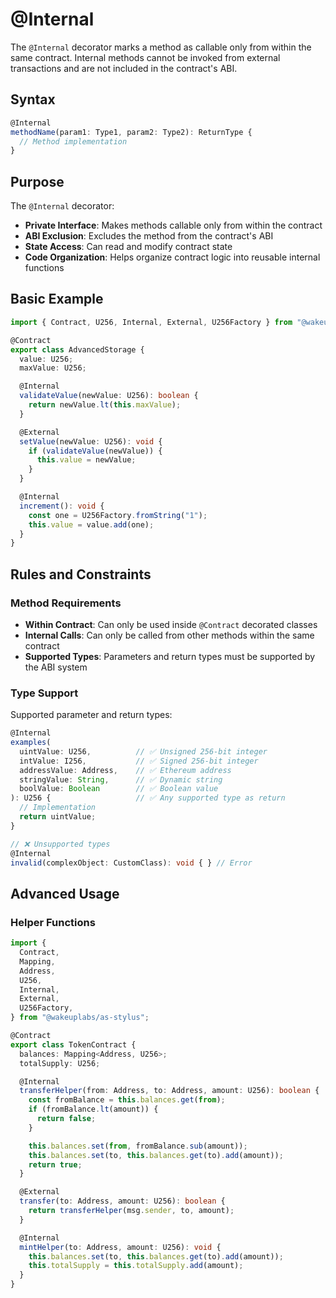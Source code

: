 # @Internal

The `@Internal` decorator marks a method as callable only from within the same contract. Internal methods cannot be invoked from external transactions and are not included in the contract's ABI.

## Syntax

```typescript
@Internal
methodName(param1: Type1, param2: Type2): ReturnType {
  // Method implementation
}
```

## Purpose

The `@Internal` decorator:

- **Private Interface**: Makes methods callable only from within the contract
- **ABI Exclusion**: Excludes the method from the contract's ABI
- **State Access**: Can read and modify contract state
- **Code Organization**: Helps organize contract logic into reusable internal functions

## Basic Example

```typescript
import { Contract, U256, Internal, External, U256Factory } from "@wakeuplabs/as-stylus";

@Contract
export class AdvancedStorage {
  value: U256;
  maxValue: U256;

  @Internal
  validateValue(newValue: U256): boolean {
    return newValue.lt(this.maxValue);
  }

  @External
  setValue(newValue: U256): void {
    if (validateValue(newValue)) {
      this.value = newValue;
    }
  }

  @Internal
  increment(): void {
    const one = U256Factory.fromString("1");
    this.value = value.add(one);
  }
}
```

## Rules and Constraints

### Method Requirements

- **Within Contract**: Can only be used inside `@Contract` decorated classes
- **Internal Calls**: Can only be called from other methods within the same contract
- **Supported Types**: Parameters and return types must be supported by the ABI system

### Type Support

Supported parameter and return types:

```typescript
@Internal
examples(
  uintValue: U256,          // ✅ Unsigned 256-bit integer
  intValue: I256,           // ✅ Signed 256-bit integer
  addressValue: Address,    // ✅ Ethereum address
  stringValue: String,      // ✅ Dynamic string
  boolValue: Boolean        // ✅ Boolean value
): U256 {                   // ✅ Any supported type as return
  // Implementation
  return uintValue;
}

// ❌ Unsupported types
@Internal
invalid(complexObject: CustomClass): void { } // Error
```

## Advanced Usage

### Helper Functions

```typescript
import {
  Contract,
  Mapping,
  Address,
  U256,
  Internal,
  External,
  U256Factory,
} from "@wakeuplabs/as-stylus";

@Contract
export class TokenContract {
  balances: Mapping<Address, U256>;
  totalSupply: U256;

  @Internal
  transferHelper(from: Address, to: Address, amount: U256): boolean {
    const fromBalance = this.balances.get(from);
    if (fromBalance.lt(amount)) {
      return false;
    }

    this.balances.set(from, fromBalance.sub(amount));
    this.balances.set(to, this.balances.get(to).add(amount));
    return true;
  }

  @External
  transfer(to: Address, amount: U256): boolean {
    return transferHelper(msg.sender, to, amount);
  }

  @Internal
  mintHelper(to: Address, amount: U256): void {
    this.balances.set(to, this.balances.get(to).add(amount));
    this.totalSupply = this.totalSupply.add(amount);
  }
}
```
